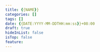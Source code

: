 ```yaml
---
title: {{NAME}}
categories: []
tags: []
date: {{DATE:YYYY-MM-DDTHH:mm:ss}}+08:00
draft: true
hideInList: false
isTop: false
feature: 
---
```

